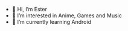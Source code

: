 - 👋 Hi, I’m Ester
- 👀 I’m interested in Anime, Games and Music
- 🌱 I’m currently learning Android

<!---
estercaturna97/estercaturna97 is a ✨ special ✨ repository because its `README.md` (this file) appears on your GitHub profile.
You can click the Preview link to take a look at your changes.
--->
